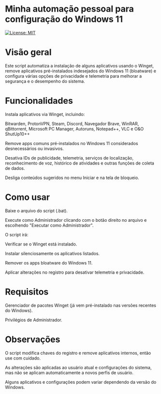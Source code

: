 # Minha automação pessoal para configuração do Windows 11
[![License: MIT](https://img.shields.io/badge/License-MIT-yellow.svg)](https://opensource.org/licenses/MIT)

# Visão geral
Este script automatiza a instalação de alguns aplicativos usando o Winget, remove aplicativos pré-instalados indesejados do Windows 11 (bloatware) e configura várias opções de privacidade e telemetria para melhorar a segurança e o desempenho do sistema.

# Funcionalidades
Instala aplicativos via Winget, incluindo:

Bitwarden, ProtonVPN, Steam, Discord, Navegador Brave, WinRAR, qBittorrent, Microsoft PC Manager, Autoruns, Notepad++, VLC e O&O ShutUp10++

Remove apps comuns pré-instalados no Windows 11 considerados desnecessários ou invasivos.

Desativa IDs de publicidade, telemetria, serviços de localização, reconhecimento de voz, histórico de atividades e outras funções de coleta de dados.

Desliga conteúdos sugeridos no menu Iniciar e na tela de bloqueio.

# Como usar
Baixe o arquivo do script (.bat).

Execute como Administrador clicando com o botão direito no arquivo e escolhendo "Executar como Administrador".

O script irá:

Verificar se o Winget está instalado.

Instalar silenciosamente os aplicativos listados.

Remover os apps bloatware do Windows 11.

Aplicar alterações no registro para desativar telemetria e privacidade.

# Requisitos
Gerenciador de pacotes Winget (já vem pré-instalado nas versões recentes do Windows).

Privilégios de Administrador.

# Observações
O script modifica chaves do registro e remove aplicativos internos, então use com cuidado.

As alterações são aplicadas ao usuário atual e configurações do sistema, mas não se aplicam automaticamente a novos perfis de usuário.

Alguns aplicativos e configurações podem variar dependendo da versão do Windows.


